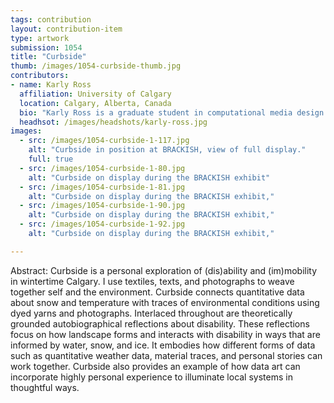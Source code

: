 ```yaml
---
tags: contribution
layout: contribution-item
type: artwork
submission: 1054
title: "Curbside"
thumb: /images/1054-curbside-thumb.jpg
contributors: 
- name: Karly Ross
  affiliation: University of Calgary
  location: Calgary, Alberta, Canada
  bio: "Karly Ross is a graduate student in computational media design at the University of Calgary. Karly’s work —creative and otherwise— ponders data absences and orientations while attending to physical mobility in urban space."
  headhsot: /images/headshots/karly-ross.jpg
images: 
  - src: /images/1054-curbside-1-117.jpg
    alt: "Curbside in position at BRACKISH, view of full display."
    full: true
  - src: /images/1054-curbside-1-80.jpg
    alt: "Curbside on display during the BRACKISH exhibit"
  - src: /images/1054-curbside-1-81.jpg
    alt: "Curbside on display during the BRACKISH exhibit,"
  - src: /images/1054-curbside-1-90.jpg
    alt: "Curbside on display during the BRACKISH exhibit,"
  - src: /images/1054-curbside-1-92.jpg
    alt: "Curbside on display during the BRACKISH exhibit,"

---
```


Abstract: Curbside is a personal exploration of (dis)ability and
(im)mobility in wintertime Calgary. I use textiles, texts, and
photographs to weave together self and the environment. Curbside
connects quantitative data about snow and temperature with traces of
environmental conditions using dyed yarns and photographs. Interlaced
throughout are theoretically grounded autobiographical reflections about
disability. These reflections focus on how landscape forms and interacts
with disability in ways that are informed by water, snow, and ice. It
embodies how different forms of data such as quantitative weather data,
material traces, and personal stories can work together. Curbside also
provides an example of how data art can incorporate highly personal
experience to illuminate local systems in thoughtful ways.
